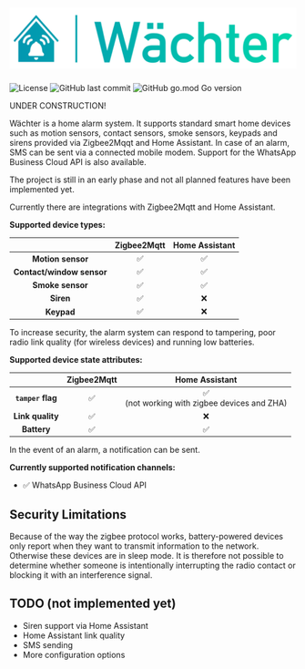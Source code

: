 # ![Wächter](https://raw.githubusercontent.com/mtrossbach/waechter/main/logo.png)

![License](https://img.shields.io/github/license/mtrossbach/waechter) ![GitHub last commit](https://img.shields.io/github/last-commit/mtrossbach/waechter) ![GitHub go.mod Go version](https://img.shields.io/github/go-mod/go-version/mtrossbach/waechter)

UNDER CONSTRUCTION!

Wächter is a home alarm system. It supports standard smart home devices such as motion sensors, contact sensors, smoke sensors, keypads and sirens provided via Zigbee2Mqqt and Home Assistant. In case of an alarm, SMS can be sent via a connected mobile modem. Support for the WhatsApp Business Cloud API is also available.

The project is still in an early phase and not all planned features have been implemented yet.

Currently there are integrations with Zigbee2Mqtt and Home Assistant.

**Supported device types:**

|                           | **Zigbee2Mqtt** | **Home Assistant** |
|:-------------------------:|:---------------:|:------------------:|
| **Motion sensor**         |:white_check_mark:|:white_check_mark:|
| **Contact/window sensor** |:white_check_mark:|:white_check_mark:|
| **Smoke sensor**          |:white_check_mark:|:white_check_mark:|
| **Siren**                 |:white_check_mark:| :x:                  |
| **Keypad**                |:white_check_mark:| :x:                  |

To increase security, the alarm system can respond to tampering, poor radio link quality (for wireless devices) and running low batteries.

**Supported device state attributes:**

|                           | **Zigbee2Mqtt** | **Home Assistant** |
|:-------------------------:|:---------------:|:------------------:|
| **`tamper` flag**         |:white_check_mark:|:white_check_mark: <br />(not working with zigbee devices and ZHA)|
| **Link quality** |:white_check_mark:|:x:|
| **Battery**          |:white_check_mark:|:white_check_mark:|

In the event of an alarm, a notification can be sent.

**Currently supported notification channels:**

- :white_check_mark: WhatsApp Business Cloud API

## Security Limitations
Because of the way the zigbee protocol works, battery-powered devices only report when they want to transmit information to the network. Otherwise these devices are in sleep mode. It is therefore not possible to determine whether someone is intentionally interrupting the radio contact or blocking it with an interference signal.  

## TODO (not implemented yet)
- Siren support via Home Assistant
- Home Assistant link quality
- SMS sending
- More configuration options
